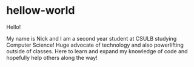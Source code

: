 # hellow-world

Hello!

My name is Nick and I am a second year student at CSULB studying Computer Science! Huge advocate of technology and also powerlifting outside of classes. Here to learn and expand my knowledge of code and hopefully help others along the way!
